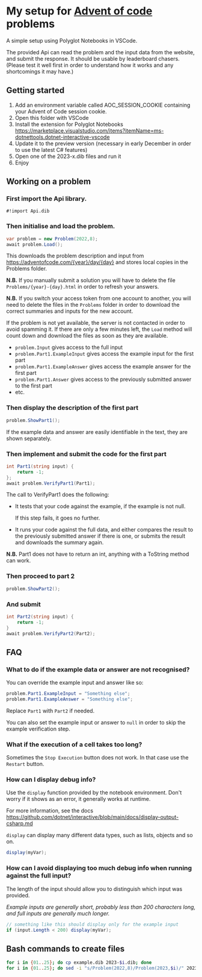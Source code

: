 # My setup for [Advent of code](https://adventofcode.com/) problems

A simple setup using Polyglot Notebooks in VSCode.

The provided Api can read the problem and the input data from the website, and submit the response. It should be usable by leaderboard chasers. (Please test it well first in order to understand how it works and any shortcomings it may have.)

## Getting started

1. Add an environment variable called AOC_SESSION_COOKIE containing your Advent of Code session cookie.
2. Open this folder with VSCode
3. Install the extension for Polyglot Notebooks https://marketplace.visualstudio.com/items?itemName=ms-dotnettools.dotnet-interactive-vscode
4. Update it to the preview version (necessary in early December in order to use the latest C# features)
5. Open one of the 2023-x.dib files and run it
6. Enjoy

## Working on a problem

### First import the Api library.

```
#!import Api.dib
```

### Then initialise and load the problem. 

```csharp
var problem = new Problem(2022,8);
await problem.Load();
```

This downloads the problem description and input from https://adventofcode.com/{year}/day/{day} and stores local copies in the Problems folder.

**N.B.** If you manually submit a solution you will have to delete the file `Problems/{year}-{day}.html` in order to refresh your answers.

**N.B.** If you switch your access token from one account to another, you will need to delete the files in the `Problems` folder in order to download the correct summaries and inputs for the new account.

If the problem is not yet available, the server is not contacted in order to avoid spamming it. If there are only a few minutes left, the `Load` method will count down and download the files as soon as they are available.

* `problem.Input` gives access to the full input
* `problem.Part1.ExampleInput` gives access the example input for the first part
* `problem.Part1.ExampleAnswer` gives access the example answer for the first part
* `problem.Part1.Answer` gives access to the previously submitted answer to the first part
* etc.

### Then display the description of the first part

```csharp
problem.ShowPart1();
```

If the example data and answer are easily identifiable in the text, they are shown separately.

### Then implement and submit the code for the first part

```csharp
int Part1(string input) {
    return -1;
};
await problem.VerifyPart1(Part1);
```

The call to VerifyPart1 does the following:

- It tests that your code against the example, if the example is not null.
  
  If this step fails, it goes no further.

- It runs your code against the full data, and either compares the result to the previously submitted answer if there is one, or submits the result and downloads the summary again.

**N.B.** Part1 does not have to return an int, anything with a ToString method can work.

### Then proceed to part 2

```csharp
problem.ShowPart2();
```

### And submit 

```csharp
int Part2(string input) {
    return -1;
}
await problem.VerifyPart2(Part2);
```

## FAQ

### What to do if the example data or answer are not recognised?

You can override the example input and answer like so:

```csharp
problem.Part1.ExampleInput = "Something else";
problem.Part1.ExampleAnswer = "Something else";
```

Replace `Part1` with `Part2` if needed.

You can also set the example input or answer to `null` in order to skip the example verification step.

### What if the execution of a cell takes too long?

Sometimes the `Stop Execution` button does not work. In that case use the `Restart` button.

### How can I display debug info?

Use the `display` function provided by the notebook environment. Don't worry if it shows as an error, it generally works at runtime.

For more information, see the docs https://github.com/dotnet/interactive/blob/main/docs/display-output-csharp.md

`display` can display many different data types, such as lists, objects and so on.

```csharp
display(myVar);
```

### How can I avoid displaying too much debug info when running against the full input?

The length of the input should allow you to distinguish which input was provided. 

*Example inputs are generally short, probably less than 200 characters long, and full inputs are generally much longer.*

```csharp
// something like this should display only for the example input
if (input.Length < 200) display(myVar);
```

## Bash commands to create files

```bash
for i in {01..25}; do cp example.dib 2023-$i.dib; done
for i in {01..25}; do sed -i "s/Problem(2022,8)/Problem(2023,$i)/" 2023-$i.dib; done
```